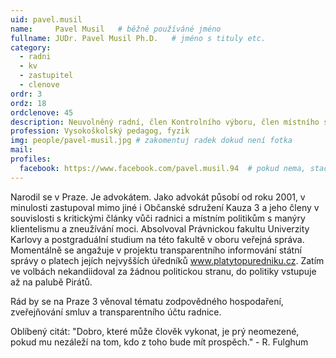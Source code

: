 ```yaml
---
uid: pavel.musil
name:     Pavel Musil  	# běžně používáné jméno
fullname: JUDr. Pavel Musil Ph.D.  	# jméno s tituly etc.
category:
  - radni
  - kv
  - zastupitel
  - clenove
ordr: 3
ordz: 18
ordclenove: 45
description: Neuvolněný radní, člen Kontrolního výboru, člen místního sdružení # zobrazuje se v lide
profession: Vysokoškolský pedagog, fyzik
img: people/pavel-musil.jpg # zakomentuj radek dokud není fotka
mail:
profiles:
  facebook: https://www.facebook.com/pavel.musil.94  # pokud nema, staci smazat tuto radku
---
```

Narodil se v Praze. Je advokátem. Jako advokát působí od roku 2001, v minulosti zastupoval mimo jiné i Občanské sdružení Kauza 3 a jeho členy v souvislosti s kritickými články vůči radnici a místním politikům s manýry klientelismu a zneužívání moci. Absolvoval Právnickou fakultu Univerzity Karlovy a postgraduální studium na této fakultě v oboru veřejná správa. Momentálně se angažuje v projektu transparentního informování státní správy o platech jejích nejvyšších úředníků www.platytopuredniku.cz. Zatím ve volbách nekandiidoval za žádnou politickou stranu, do politiky vstupuje až na palubě Pirátů.

Rád by se na Praze 3 věnoval tématu zodpovědného hospodaření, zveřejňování smluv a transparentního účtu radnice. 

Oblíbený citát: "Dobro, které může člověk vykonat, je prý neomezené, pokud mu nezáleží na tom, kdo z toho bude mít prospěch." - R. Fulghum
